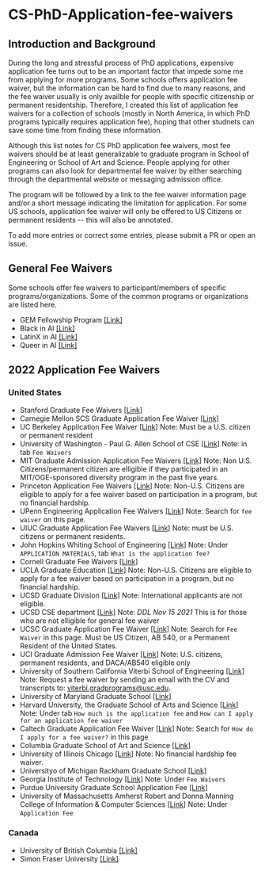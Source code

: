 # CS-PhD-Application-fee-waivers

## Introduction and Background
During the long and stressful process of PhD applications, expensive application fee turns out to be an important factor that impede some me from applying for more programs. Some schools offers application fee waiver, but the information can be hard to find due to many reasons, and the fee waiver usually is only availble for people with specific citizenship or permanent residentship. Therefore, I created this list of application fee waivers for a collection of schools (mostly in North America, in which PhD programs typically requires application fee), hoping that other studnets can save some time from finding these information.

Although this list notes for CS PhD application fee waivers, most fee waivers should be at least generalizable to graduate program in School of Engineering or School of Art and Science. People applying for other programs can also look for departmental fee waiver by either searching through the departmental website or messaging admission office.

The program will be followed by a link to the fee waiver information page and/or a short message indicating the limitation for application. For some US schools, application fee waiver will only be offered to US Citizens or permanent residents -- this will also be annotated.

To add more entries or correct some entries, please submit a PR or open an issue.

## General Fee Waivers
Some schools offer fee waivers to participant/members of specific programs/organizations. Some of the common programs or organizations are listed here.

- GEM Fellowship Program [[Link]](https://gemfellowship.org/gem-fellowship-program/)
- Black in AI [[Link]](https://blackinai.github.io/)
- LatinX in AI [[Link]](https://www.latinxinai.org/)
- Queer in AI [[Link]](https://sites.google.com/view/queer-in-ai/home)

## 2022 Application Fee Waivers
### United States
- Stanford Graduate Fee Waivers [[Link]](https://graddiversity.stanford.edu/graduate-fee-waivers)
- Carnegie Mellon SCS Graduate Application Fee Waiver [[Link]](https://www.cs.cmu.edu/academics/fee-waiver)
- UC Berkeley Application Fee Waiver [[Link]](https://grad.berkeley.edu/admissions/steps-to-apply/apply/fee-waiver/) Note: Must be a U.S. citizen or permanent resident
- University of Washington - Paul G. Allen School of CSE [[Link]](https://www.cs.washington.edu/academics/phd/admissions) Note: in tab `Fee Waivers`
- MIT Graduate Admission Application Fee Waivers [[Link]](http://gradadmissions.mit.edu/about/diversity-initiatives/fee-waiver) Note: Non U.S. Citizens/permanent citizen are elligible if they participated in an MIT/OGE-sponsored diversity program in the past five years.
- Princeton Application Fee Waivers [[Link]](https://gradschool.princeton.edu/admission/applying-princeton/deadlines-and-fees/application-fee-waivers) Note: Non-U.S. Citizens are eligible to apply for a fee waiver based on participation in a program, but no financial hardship.
- UPenn Engineering Application Fee Waivers [[Link]](https://gradadm.seas.upenn.edu/how-to-apply/#requirements) Note: Search for `fee waiver` on this page.
- UIUC Graduate Application Fee Waivers [[Link]](https://cs.illinois.edu/admissions/graduate/applications-process-requirements/application-fee-waivers) Note: must be U.S. citizens or permanent residents.
- John Hopkins Whiting School of Engineering [[Link]](https://www.cs.jhu.edu/graduate-studies/graduate-admissions-faq/) Note: Under `APPLICATION MATERIALS`, tab `What is the application fee?`
- Cornell Graduate Fee Waivers [[Link]](https://gradschool.cornell.edu/admissions/apply/application-fees-2/)
- UCLA Graduate Education [[Link]](https://grad.ucla.edu/admissions/research-requirements/) Note: Non-U.S. Citizens are eligible to apply for a fee waiver based on participation in a program, but no financial hardship.
- UCSD Graduate Division [[Link]](https://grad.ucsd.edu/admissions/requirements/application-fee-and-fee-waiver/index.html) Note: International applicants are not eligible.
- UCSD CSE department [[Link]](https://docs.google.com/forms/d/e/1FAIpQLSekFbkST-lIVOMQm_hKHotCgOZXaaCYx3Tg4ePXPjX5p_9xag/viewform) Note: *DDL Nov 15 2021* This is for those who are not elligible for general fee waiver
- UCSC Graduate Application Fee Waiver [[Link]](https://www.gradadmissions.ucsc.edu/instructions) Note: Search for `Fee Waiver` in this page. Must be US Citizen, AB 540, or a Permanent Resident of the United States.
- UCI Graduate Admission Fee Waiver [[Link]](https://grad.uci.edu/admissions/applying-to-uci/fee-waivers.php) Note: U.S. citizens, permanent residents, and DACA/AB540 eligible only
- University of Southern California Viterbi School of Engineering [[Link]](https://jessethomason.com/faq) Note: Request a fee waiver by sending an email with the CV and transcripts to: viterbi.gradprograms@usc.edu.
- University of Maryland Graduate School [[Link]](https://gradschool.umd.edu/feewaiverinformation)
- Harvard University, the Graduate School of Arts and Science [[Link]](https://gsas.harvard.edu/admissions/frequently-asked-questions-master%E2%80%99s-and-phd-applicants) Note: Under tab `How much is the application fee` and `How can I apply for an application fee waiver`
- Caltech Graduate Application Fee Waiver [[Link]](https://www.gradoffice.caltech.edu/admissions/FAQ) Note: Search for `How do I apply for a fee waiver?` in this page
- Columbia Graduate School of Art and Science [[Link]](https://gsas.columbia.edu/degree-programs/admissions/application-fee-waivers)
- University of Illinois Chicago [[Link]](https://admissions.uic.edu/graduate-professional/application-process/application-fee-waivers) Note: No financial hardship fee waiver.
- Universityo of Michigan Rackham Graduate School [[Link]](https://rackham.umich.edu/admissions/applying/application-fee-and-waivers/)
- Georgia Institute of Technology [[Link]](https://grad.gatech.edu/preparing-your-application) Note: Under `Fee Waivers`
- Purdue University Graduate School Application Fee [[Link]](https://www.purdue.edu/gradschool/admissions/how-to-apply/apply-fee.html)
- University of Massachusetts Amherst Robert and Donna Manning College of Information & Computer Sciences [[Link]](https://www.cics.umass.edu/admissions/application-instructions) Note: Under `Application Fee`

### Canada
- University of British Columbia [[Link]](https://www.grad.ubc.ca/prospective-students/application-admission/online-application-fee)
- Simon Fraser University [[Link]]()
